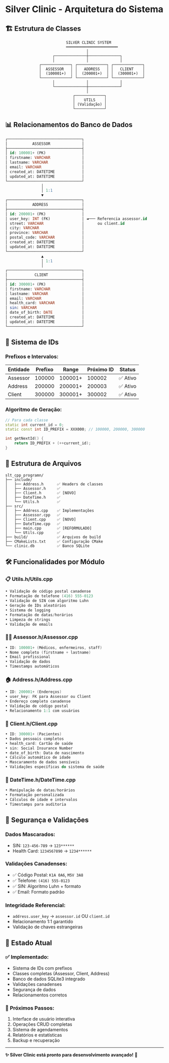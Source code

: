# Silver Clinic - Arquitetura do Sistema

## 🏗️ Estrutura de Classes

```
                           SILVER CLINIC SYSTEM
                           ═══════════════════════
                                    │
                     ┌──────────────┼──────────────┐
                     │              │              │
               ┌─────────────┐ ┌─────────────┐ ┌─────────────┐
               │  ASSESSOR   │ │   ADDRESS   │ │   CLIENT    │
               │  (100001+)  │ │  (200001+)  │ │  (300001+)  │
               └─────────────┘ └─────────────┘ └─────────────┘
                     │              │              │
                     └──────────────┼──────────────┘
                                    │
                              ┌─────────────┐
                              │    UTILS    │
                              │ (Validação) │
                              └─────────────┘
```

## 📊 Relacionamentos do Banco de Dados

```sql
┌─────────────────────────────────┐
│           ASSESSOR              │
├─────────────────────────────────┤
│ id: 100001+ (PK)                │
│ firstname: VARCHAR              │
│ lastname: VARCHAR               │
│ email: VARCHAR                  │
│ created_at: DATETIME            │
│ updated_at: DATETIME            │
└─────────────────────────────────┘
                │
                │ 1:1
                ▼
┌─────────────────────────────────┐
│           ADDRESS               │
├─────────────────────────────────┤
│ id: 200001+ (PK)                │
│ user_key: INT (FK)              │ ◄─── Referencia assessor.id
│ street: VARCHAR                 │      ou client.id
│ city: VARCHAR                   │
│ province: VARCHAR               │
│ postal_code: VARCHAR            │
│ created_at: DATETIME            │
│ updated_at: DATETIME            │
└─────────────────────────────────┘
                ▲
                │ 1:1
                │
┌─────────────────────────────────┐
│            CLIENT               │
├─────────────────────────────────┤
│ id: 300001+ (PK)                │
│ firstname: VARCHAR              │
│ lastname: VARCHAR               │
│ email: VARCHAR                  │
│ health_card: VARCHAR            │
│ sin: VARCHAR                    │
│ date_of_birth: DATE             │
│ created_at: DATETIME            │
│ updated_at: DATETIME            │
└─────────────────────────────────┘
```

## 🔑 Sistema de IDs

### Prefixos e Intervalos:
| Entidade  | Prefixo | Range     | Próximo ID | Status   |
|-----------|---------|-----------|------------|----------|
| Assessor  | 100000  | 100001+   | 100002     | ✅ Ativo |
| Address   | 200000  | 200001+   | 200003     | ✅ Ativo |
| Client    | 300000  | 300001+   | 300002     | ✅ Ativo |

### Algoritmo de Geração:
```cpp
// Para cada classe
static int current_id = 0;
static const int ID_PREFIX = XXX000; // 100000, 200000, 300000

int getNextId() {
    return ID_PREFIX + (++current_id);
}
```

## 📁 Estrutura de Arquivos

```
slt_cpp_programn/
├── include/
│   ├── Address.h      ✅ Headers de classes
│   ├── Assessor.h     ✅
│   ├── Client.h       ✅ [NOVO]
│   ├── DateTime.h     ✅
│   └── Utils.h        ✅
├── src/
│   ├── Address.cpp    ✅ Implementações
│   ├── Assessor.cpp   ✅
│   ├── Client.cpp     ✅ [NOVO] 
│   ├── DateTime.cpp   ✅
│   ├── main.cpp       ✅ [REFORMULADO]
│   └── Utils.cpp      ✅
├── build/             ✅ Arquivos de build
├── CMakeLists.txt     ✅ Configuração CMake
└── clinic.db          ✅ Banco SQLite
```

## 🛠️ Funcionalidades por Módulo

### 📋 **Utils.h/Utils.cpp**
```cpp
• Validação de código postal canadense
• Formatação de telefone (416) 555-0123
• Validação de SIN com algoritmo Luhn
• Geração de IDs aleatórios
• Sistema de logging
• Formatação de datas/horários
• Limpeza de strings
• Validação de emails
```

### 👨‍⚕️ **Assessor.h/Assessor.cpp**
```cpp
• ID: 100001+ (Médicos, enfermeiros, staff)
• Nome completo (firstname + lastname)
• Email profissional
• Validação de dados
• Timestamps automáticos
```

### 🏠 **Address.h/Address.cpp**
```cpp
• ID: 200001+ (Endereços)
• user_key: FK para Assessor ou Client
• Endereço completo canadense
• Validação de código postal
• Relacionamento 1:1 com usuários
```

### 👤 **Client.h/Client.cpp**
```cpp
• ID: 300001+ (Pacientes)
• Dados pessoais completos
• health_card: Cartão de saúde
• sin: Social Insurance Number
• date_of_birth: Data de nascimento
• Cálculo automático de idade
• Mascaramento de dados sensíveis
• Validações específicas do sistema de saúde
```

### 📅 **DateTime.h/DateTime.cpp**
```cpp
• Manipulação de datas/horários
• Formatação personalizada
• Cálculos de idade e intervalos
• Timestamps para auditoria
```

## 🔐 Segurança e Validações

### **Dados Mascarados:**
- SIN: `123-456-789` → `123******`
- Health Card: `1234567890` → `1234******`

### **Validações Canadenses:**
- ✅ Código Postal: `K1A 0A6`, `M5V 3A8`
- ✅ Telefone: `(416) 555-0123`
- ✅ SIN: Algoritmo Luhn + formato
- ✅ Email: Formato padrão

### **Integridade Referencial:**
- `address.user_key` → `assessor.id` OU `client.id`
- Relacionamento 1:1 garantido
- Validação de chaves estrangeiras

## 🚀 Estado Atual

### ✅ **Implementado:**
- Sistema de IDs com prefixos
- Classes completas (Assessor, Client, Address)
- Banco de dados SQLite3 integrado
- Validações canadenses
- Segurança de dados
- Relacionamentos corretos

### 🎯 **Próximos Passos:**
1. Interface de usuário interativa
2. Operações CRUD completas
3. Sistema de agendamentos
4. Relatórios e estatísticas
5. Backup e recuperação

---
**✨ Silver Clinic está pronto para desenvolvimento avançado!** 🎉
